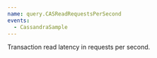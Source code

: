 ```yaml
---
name: query.CASReadRequestsPerSecond
events:
  - CassandraSample
---
```


Transaction read latency in requests per second.